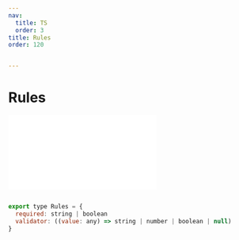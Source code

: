 ```yaml
---
nav: 
  title: TS
  order: 3
title: Rules
order: 120


---
```


# Rules 
<embed src="./embed/_Rules.md"></embed> 

```jsx | pure

export type Rules = {
  required: string | boolean
  validator: ((value: any) => string | number | boolean | null)
}


```

